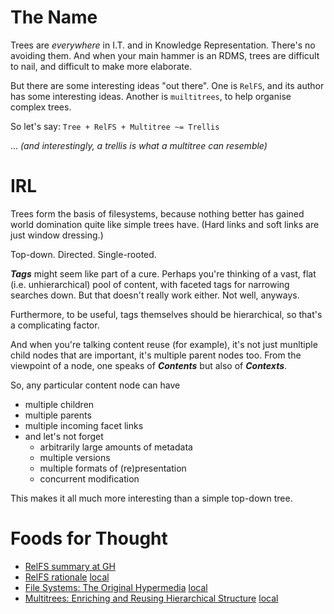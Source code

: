 # The Name

Trees are *everywhere* in I.T. and in Knowledge Representation.
There's no avoiding them. And when your main hammer is an RDMS,
trees are difficult to nail, and difficult to make more elaborate.

But there are some interesting ideas "out there". One is `RelFS`,
and its author has some interesting ideas. Another is `muiltitrees`,
to help organise complex trees. 

So let's say: `Tree + RelFS + Multitree ~= Trellis`

... _(and interestingly, a trellis is what a multitree can resemble)_

# IRL

Trees form the basis of filesystems, because nothing better
has gained world domination quite like simple trees have.
(Hard links and soft links are just window dressing.)

Top-down. Directed. Single-rooted. 

***Tags*** might seem like part of a cure. Perhaps you're thinking
of a vast, flat (i.e. unhierarchical) pool of content, with faceted
tags for narrowing searches down. But that doesn't really work either.
Not well, anyways.

Furthermore, to be useful, tags themselves should be hierarchical,
so that's a complicating factor.	

And when you're talking content reuse (for example), it's not
just munltiple child nodes that are important, it's multiple
parent nodes too. From the viewpoint of a node, one speaks of
***Contents*** but also of ***Contexts***.

So, any particular content node can have
- multiple children
- multiple parents
- multiple incoming facet links
- and let's not forget
  - arbitrarily large amounts of metadata
  - multiple versions
  - multiple formats of (re)presentation
  - concurrent modification 

This makes it all much more interesting than a simple top-down tree.

# Foods for Thought

- [RelFS summary at GH](https://github.com/nayuki/Relational-File-System)
- [RelFS rationale](https://www.nayuki.io/page/designing-better-file-organization-around-tags-not-hierarchies) [local]()
- [File Systems: The Original Hypermedia](https://jon.work/og/#1) [local]()
- [Multitrees: Enriching and Reusing Hierarchical Structure](https://adrenaline.ucsd.edu/kirsh/Articles/In_Process/MultiTrees.pdf) [local]()

